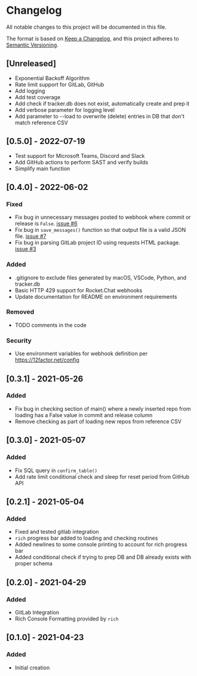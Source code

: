 # Changelog

All notable changes to this project will be documented in this file.

The format is based on [Keep a Changelog](https://keepachangelog.com/en/1.0.0/),
and this project adheres to [Semantic Versioning](https://semver.org/spec/v2.0.0.html).

## [Unreleased]

- Exponential Backoff Algorithm
- Rate limit support for GitLab, GitHub
- Add logging
- Add test coverage
- Add check if tracker.db does not exist, automatically create and prep it
- Add verbose parameter for logging level
- Add parameter to --load to overwrite (delete) entries in DB that don't match reference CSV

## [0.5.0] - 2022-07-19

- Test support for Microsoft Teams, Discord and Slack
- Add GitHub actions to perform SAST and verify builds
- Simplify main function

## [0.4.0] - 2022-06-02

### Fixed

- Fix bug in unnecessary messages posted to webhook where commit or release is `False`. [issue #6](https://github.com/axi0m/ratatoskr/issues/6)
- Fix bug in `save_messages()` function so that output file is a valid JSON file. [issue #7](https://github.com/axi0m/ratatoskr/issues/7)
- Fix bug in parsing GitLab project ID using requests HTML package. [issue #3](https://github.com/axi0m/ratatoskr/issues/3)

### Added

- .gitignore to exclude files generated by macOS, VSCode, Python, and tracker.db
- Basic HTTP 429 support for Rocket.Chat webhooks
- Update documentation for README on environment requirements

### Removed

- TODO comments in the code

### Security

- Use environment variables for webhook definition per https://12factor.net/config

## [0.3.1] - 2021-05-26

### Added

- Fix bug in checking section of main() where a newly inserted repo from loading has a False value in commit and release column
- Remove checking as part of loading new repos from reference CSV

## [0.3.0] - 2021-05-07

### Added

- Fix SQL query in `confirm_table()`
- Add rate limit conditional check and sleep for reset period from GitHub API

## [0.2.1] - 2021-05-04

### Added

- Fixed and tested gitlab integration
- `rich` progress bar added to loading and checking routines
- Added newlines to some console printing to account for rich progress bar
- Added conditional check if trying to prep DB and DB already exists with proper schema

## [0.2.0] - 2021-04-29

### Added

- GitLab Integration
- Rich Console Formatting provided by `rich`

## [0.1.0] - 2021-04-23

### Added

- Initial creation
